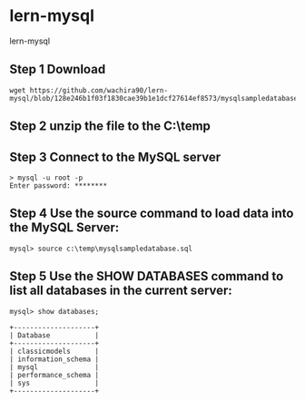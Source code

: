 # lern-mysql
lern-mysql

## Step 1 Download
````
wget https://github.com/wachira90/lern-mysql/blob/128e246b1f03f1830cae39b1e1dcf27614ef8573/mysqlsampledatabase.sql
````

## Step 2  unzip the file to the C:\temp

## Step 3 Connect to the MySQL server

````
> mysql -u root -p
Enter password: ********

````
## Step 4 Use the source command to load data into the MySQL Server:

````
mysql> source c:\temp\mysqlsampledatabase.sql
````

## Step 5 Use the SHOW DATABASES command to list all databases in the current server:

````
mysql> show databases;

+--------------------+
| Database           |
+--------------------+
| classicmodels      |
| information_schema |
| mysql              |
| performance_schema |
| sys                |
+--------------------+
````
